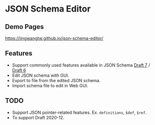 # JSON Schema Editor

## Demo Pages
https://jingwangtw.github.io/json-schema-editor/

## Features
* Support commonly used features available in JSON Schema [Draft 7](https://json-schema.org/specification-links.html#draft-7) / [Draft 6](https://json-schema.org/specification-links.html#draft-6)
* Edit JSON schema with GUI.
* Export to file from the edited JSON schema.
* Import schema file to edit in Web GUI.

## TODO
* Support JSON pointer-related features. Ex. `definitions`, `$def`, `$ref`.
* To support Draft 2020-12.